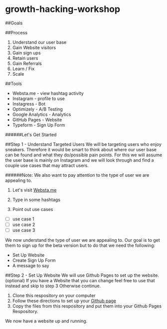 # growth-hacking-workshop


##Goals



##Process

1. Understand our user base
2. Gain Website visitors
3. Gain sign ups
4. Retain users
5. Gain Referrals 
6. Learn / Fix
7. Scale

##Tools

* Websta.me - view hashtag activity
* Instagram - profile to use
* Instagress - Bot
* Optimizely - A/B Testing
* Google Analytics - Analytics
* GitHub Pages - Website
* Typeform - Sign Up Form

######Let's Get Started

##Step 1 - Understand Targeted Users
We will be targeting users who enjoy sneakers. Therefore it would be smart to think about where our user base can be found and what they do/possible pain points.
For this we will assume the user base is mainly on Instagram and we will look through and find a couple use cases that may attract users. 

######Note: We also want to pay attention to the type of user we are appealing to.

1. Let's visit [Websta.me](https://websta.me)

2. Type in some hashtags 

3. Point out use cases

* [ ] use case 1
* [ ] use case 2
* [ ] use case 3

We now understand the type of user we are appealing to. Our goal is to get them to sign up for the beta version but to do that we need the following: 

* Set Up Website
* Create Sign Up Form
* A message to say

##Step 2 - Set Up Website
We will use Github Pages to set up the website. (optional)
If you have a Website that you can change feel free to use that instead and skip to step 3
Otherwise continue. 

1. Clone this respository on your computer 
2. Follow these directions to set up your [Github page](https://pages.github.com/)
3. Copy the files from this respository and put them into your Github Pages Respository.

We now have a website up and running. 

